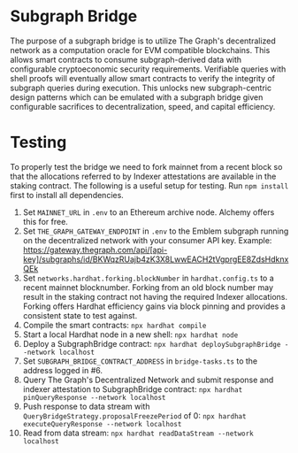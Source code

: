 # Subgraph Bridge

The purpose of a subgraph bridge is to utilize The Graph's decentralized network as a computation oracle for EVM compatible blockchains. This allows smart contracts to consume subgraph-derived data with configurable cryptoeconomic security requirements. Verifiable queries with shell proofs will eventually allow smart contracts to verify the integrity of subgraph queries during execution. This unlocks new subgraph-centric design patterns which can be emulated with a subgraph bridge given configurable sacrifices to decentralization, speed, and capital efficiency.

# Testing
To properly test the bridge we need to fork mainnet from a recent block so that the allocations referred to by Indexer attestations are available in the staking contract. The following is a useful setup for testing. Run ```npm install``` first to install all dependencies.

1. Set ```MAINNET_URL``` in ```.env``` to an Ethereum archive node. Alchemy offers this for free.
2. Set ```THE_GRAPH_GATEWAY_ENDPOINT``` in ```.env``` to the Emblem subgraph running on the decentralized network with your consumer API key. Example: https://gateway.thegraph.com/api/[api-key]/subgraphs/id/BKWqzRUajb4zK3X8LwwEACH2tVgprgEE8ZdsHdknxQEk
3. Set ```networks.hardhat.forking.blockNumber``` in ```hardhat.config.ts``` to a recent mainnet blocknumber. Forking from an old block number may result in the staking contract not having the required Indexer allocations. Forking offers Hardhat efficiency gains via block pinning and provides a consistent state to test against.
4. Compile the smart contracts: ```npx hardhat compile```
5. Start a local Hardhat node in a new shell: ```npx hardhat node```
6. Deploy a SubgraphBridge contract: ```npx hardhat deploySubgraphBridge --network localhost```
7. Set ```SUBGRAPH_BRIDGE_CONTRACT_ADDRESS``` in ```bridge-tasks.ts``` to the address logged in #6.
8. Query The Graph's Decentralized Network and submit response and indexer attestation to SubgraphBridge contract: ```npx hardhat pinQueryResponse --network localhost```
9. Push response to data stream with ```QueryBridgeStrategy.proposalFreezePeriod``` of 0: ```npx hardhat executeQueryResponse --network localhost```
10. Read from data stream: ```npx hardhat readDataStream --network localhost```
